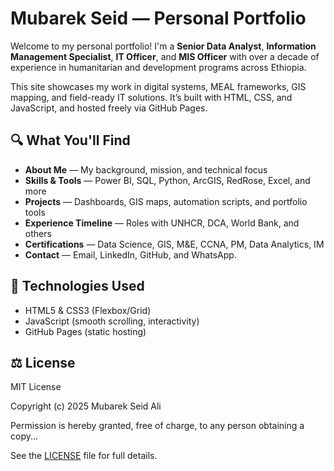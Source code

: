 # Mubarek Seid — Personal Portfolio

Welcome to my personal portfolio! I'm a **Senior Data Analyst**, **Information Management Specialist**, **IT Officer**, and **MIS Officer** with over a decade of experience in humanitarian and development programs across Ethiopia.

This site showcases my work in digital systems, MEAL frameworks, GIS mapping, and field-ready IT solutions. It’s built with HTML, CSS, and JavaScript, and hosted freely via GitHub Pages.

## 🔍 What You'll Find

* **About Me** — My background, mission, and technical focus
* **Skills \& Tools** — Power BI, SQL, Python, ArcGIS, RedRose, Excel, and more
* **Projects** — Dashboards, GIS maps, automation scripts, and portfolio tools
* **Experience Timeline** — Roles with UNHCR, DCA, World Bank, and others
* **Certifications** — Data Science, GIS, M\&E, CCNA, PM, Data Analytics, IM
* **Contact** — Email, LinkedIn, GitHub, and WhatsApp.

## 🚀 Technologies Used

* HTML5 \& CSS3 (Flexbox/Grid)
* JavaScript (smooth scrolling, interactivity)
* GitHub Pages (static hosting)

## ⚖️ License

MIT License

Copyright (c) 2025 Mubarek Seid Ali

Permission is hereby granted, free of charge, to any person obtaining a copy...

See the [LICENSE](LICENSE) file for full details.

